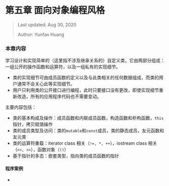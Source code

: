 # 第五章 面向对象编程风格

> Last updated: Aug 30, 2020
>
> Author: Yunfan Huang

### 本章内容

学习设计和实现简单的（这里指不涉及继承关系的）自定义类，它由两部分组成：一组公开的操作函数和运算符，以及一组私有的实现细节。

* 类的实现细节可由成员函数的定义以及与此类相关的任何数据组成，而类的用户通常不会关心此等实现细节。
* 用户只利用类的公开接口进行编程，此时只要接口没有更改，即使实现细节重新改造，所有的应用程序代码也不需要变动。

主要内容包括：

* 类的基本构成及操作：成员函数和内联成员函数，构造函数和析构函数，`this`指针，拷贝赋值操作
* 类的成员类型及访问：类的`mutable`和`const`成员，类的静态成员，友元函数和友元类
* 类的运算符重载：iterator class 相关（`!=, *, ++`），iostream class 相关（`<<, >>`），函数对象（`()`）
* 基于指针的多态：嵌套类型，指向类的成员函数的指针

#### 程序案例

* 